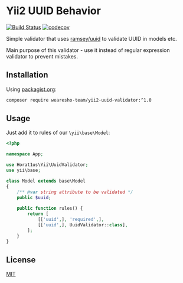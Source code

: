 # Yii2 UUID Behavior
[![Build Status](https://travis-ci.org/Horat1us/yii2-uuid-validator.svg?branch=master)](https://travis-ci.org/Horat1us/yii2-uuid-validator)
[![codecov](https://codecov.io/gh/Horat1us/yii2-uuid-validator/branch/master/graph/badge.svg)](https://codecov.io/gh/Horat1us/yii2-uuid-validator)

Simple validator that uses [ramsey/uuid](https://github.com/ramsey/uuid) to validate UUID in models etc.

Main purpose of this validator - use it instead of regular expression validator to prevent mistakes.

## Installation
Using [packagist.org](https://packagist.org/packages/horat1us/yii2-uuid-validator):
```bash
composer require wearesho-team/yii2-uuid-validator:^1.0
```

## Usage
Just add it to rules of our `\yii\base\Model`:
```php
<?php

namespace App;

use Horat1us\Yii\UuidValidator;
use yii\base;

class Model extends base\Model 
{
    /** @var string attribute to be validated */
    public $uuid;
    
    public function rules() {
        return [
            [['uuid',], 'required',],
            [['uuid',], UuidValidator::class],   
        ];
    }
}
```

## License
[MIT](./LICENSE)
